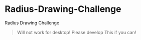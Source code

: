 # Radius-Drawing-Challenge
Radius Drawing Challenge
>Will not work for desktop!
>Please develop This if you can!
